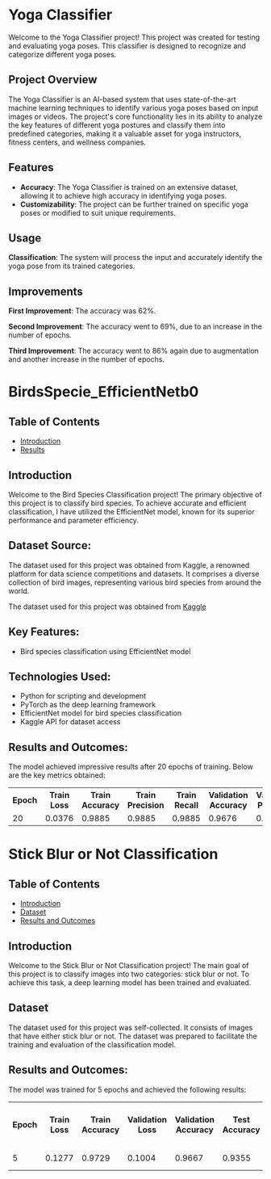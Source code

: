 # Yoga Classifier

Welcome to the Yoga Classifier project! This project was created for testing and evaluating yoga poses. This classifier is designed to recognize and categorize different yoga poses.

## Project Overview

The Yoga Classifier is an AI-based system that uses state-of-the-art machine learning techniques to identify various yoga poses based on input images or videos. The project's core functionality lies in its ability to analyze the key features of different yoga postures and classify them into predefined categories, making it a valuable asset for yoga instructors, fitness centers, and wellness companies.

## Features

- **Accuracy**: The Yoga Classifier is trained on an extensive dataset, allowing it to achieve high accuracy in identifying yoga poses.
- **Customizability**: The project can be further trained on specific yoga poses or modified to suit unique requirements.

## Usage

**Classification**: The system will process the input and accurately identify the yoga pose from its trained categories.

## Improvements

**First Improvement**: The accuracy was 62%.

**Second Improvement**: The accuracy went to 69%, due to an increase in the number of epochs.

**Third Improvement**: The accuracy went to 86% again due to augmentation and another increase in the number of epochs.

<!DOCTYPE html>
<html>

<body>
  <h1> BirdsSpecie_EfficientNetb0</h1>

  <h2>Table of Contents</h2>
  <ul>
    <li><a href="#introduction">Introduction</a></li>
    <li><a href="#Dataset>Contributing</a></li>
    <li><a href="#resultsAndOutcomes">Results</a></li>
    
  </ul>

  <h2 id="introduction">Introduction</h2>
  <p>Welcome to the Bird Species Classification project! The primary objective of this project is to classify bird species. To achieve accurate and efficient classification, I have utilized the EfficientNet model, known for its superior performance and parameter efficiency.
</p>

<body>
  <h2>Dataset Source:</h2>
  <p>
    The dataset used for this project was obtained from Kaggle, a renowned platform for data science competitions and
    datasets. It comprises a diverse collection of bird images, representing various bird species from around the world.
  </p>
  <p>
    The dataset used for this project was obtained from
    <a href="https://www.kaggle.com/dataset-url" target="_blank">Kaggle</a>

  <h2>Key Features:</h2>
  <ul>
    <li>Bird species classification using EfficientNet model</li>
  </ul>

  <h2>Technologies Used:</h2>
  <ul>
    <li>Python for scripting and development</li>
    <li>PyTorch as the deep learning framework</li>
    <li>EfficientNet model for bird species classification</li>
    <li>Kaggle API for dataset access</li>
  </ul>
</body>

</html>



  <h2>Results and Outcomes:</h2>
  <p>
    The model achieved impressive results after 20 epochs of training. Below are the key metrics obtained:
  </p>


  <table>
    <tr>
      <th>Epoch</th>
      <th>Train Loss</th>
      <th>Train Accuracy</th>
      <th>Train Precision</th>
      <th>Train Recall</th>
      <th>Validation Accuracy</th>
      <th>Validation Precision</th>
      <th>Validation Recall</th>
    </tr>
    <tr>
      <td>20</td>
      <td>0.0376</td>
      <td>0.9885</td>
      <td>0.9885</td>
      <td>0.9885</td>
      <td>0.9676</td>
      <td>0.9742</td>
      <td>0.9676</td>
    </tr>
  </table>
  
</body>

</html>

<!DOCTYPE html>
<html>

<body>
  <h1>Stick Blur or Not Classification</h1>

  <h2>Table of Contents</h2>
  <ul>
    <li><a href="#introduction">Introduction</a></li>
    <li><a href="#dataset">Dataset</a></li>
    <li><a href="#resultsAndOutcomes">Results and Outcomes</a></li>
  </ul>

  <h2 id="introduction">Introduction</h2>
  <p>Welcome to the Stick Blur or Not Classification project! The main goal of this project is to classify images into
    two categories: stick blur or not. To achieve this task, a deep learning model has been trained and evaluated.</p>

  <h2 id="dataset">Dataset</h2>
  <p>The dataset used for this project was self-collected. It consists of images that have either stick blur or not.
    The dataset was prepared to facilitate the training and evaluation of the classification model.</p>

  <h2>Results and Outcomes:</h2>
  <p>The model was trained for 5 epochs and achieved the following results:</p>

  <table>
    <tr>
      <th>Epoch</th>
      <th>Train Loss</th>
      <th>Train Accuracy</th>
      <th>Validation Loss</th>
      <th>Validation Accuracy</th>
      <th>Test Accuracy</th>
      <th>Average Inference Time per Iteration</th>
    </tr>
    <tr>
      <td>5</td>
      <td>0.1277</td>
      <td>0.9729</td>
      <td>0.1004</td>
      <td>0.9667</td>
      <td>0.9355</td>
      <td>0.0473 seconds</td>
    </tr>
  </table>
</body>

</html>

